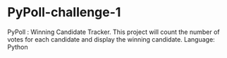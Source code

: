 # PyPoll-challenge-1
PyPoll : Winning Candidate Tracker.
This project will count the number of votes for each candidate and display the winning candidate.
Language: Python 
